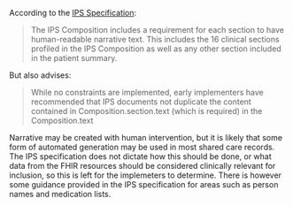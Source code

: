 According to the [IPS Specification](https://build.fhir.org/ig/HL7/fhir-ips/Design-Conventions.html):

> The IPS Composition includes a requirement for each section to have human-readable narrative text. This includes the 16 clinical sections profiled in the IPS Composition as well as any other section included in the patient summary.

But also advises:

> While no constraints are implemented, early implementers have recommended that IPS documents not duplicate the content contained in Composition.section.text (which is required) in the Composition.text

Narrative may be created with human intervention, but it is likely that some form of automated generation may be used in most shared care records. The IPS specification does not dictate how this should be done, or what data from the FHIR resources should be considered clinically relevant for inclusion, so this is left for the implemeters to determine. There is however some guidance provided in the IPS specification for areas such as person names and medication lists.

